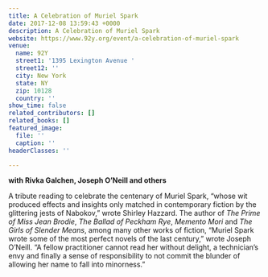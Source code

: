 ```yaml
---
title: A Celebration of Muriel Spark
date: 2017-12-08 13:59:43 +0000
description: A Celebration of Muriel Spark
website: https://www.92y.org/event/a-celebration-of-muriel-spark
venue:
  name: 92Y
  street1: '1395 Lexington Avenue '
  street12: ''
  city: New York
  state: NY
  zip: 10128
  country: ''
show_time: false
related_contributors: []
related_books: []
featured_image:
  file: ''
  caption: ''
headerClasses: ''

---
```

**with Rivka Galchen, Joseph O’Neill and others**

A tribute reading to celebrate the centenary of Muriel Spark, “whose wit produced effects and insights only matched in contemporary fiction by the glittering jests of Nabokov,” wrote Shirley Hazzard. The author of _The Prime of Miss Jean Brodie_, _The Ballad of Peckham Rye_, _Memento Mori_ and _The Girls of Slender Means_, among many other works of fiction, “Muriel Spark wrote some of the most perfect novels of the last century,” wrote Joseph O’Neill. “A fellow practitioner cannot read her without delight, a technician’s envy and finally a sense of responsibility to not commit the blunder of allowing her name to fall into minorness.”
